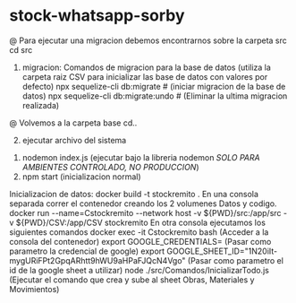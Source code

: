 # stock-whatsapp-sorby
@ Para ejecutar una migracion debemos encontrarnos sobre la carpeta src
cd src

1) migracion:
Comandos de migracion para la base de datos (utiliza la carpeta raiz CSV para inicializar las base de datos con valores por defecto)
npx sequelize-cli db:migrate                                            # (iniciar migracion de la base de datos)
npx sequelize-cli db:migrate:undo                                       # (Eliminar la ultima migracion realizada)

@ Volvemos a la carpeta base
cd..

2) ejecutar archivo del sistema
1. nodemon index.js (ejecutar bajo la libreria nodemon *SOLO PARA AMBIENTES CONTROLADO, NO PRODUCCION*)
2. npm start (inicializacion normal)



Inicializacion de datos:
docker build -t stockremito .
En una consola separada correr el contenedor creando los 2 volumenes Datos y codigo.
	docker run --name=Cstockremito --network host -v ${PWD}/src:/app/src -v ${PWD}/CSV:/app/CSV stockremito
En otra consola ejecutamos los siguientes comandos
docker exec -it Cstockremito bash      (Acceder a la consola del contenedor)
export GOOGLE_CREDENTIALS=  (Pasar como parametro la credencial de google)
export GOOGLE_SHEET_ID="1N20iIt-mygURiFPt2GpqARhtt9hWU9aHPaFJQcN4Vgo"  (Pasar como parametro el id de la google sheet a utilizar)
node ./src/Comandos/InicializarTodo.js     (Ejecutar el comando que crea y sube al sheet Obras, Materiales y Movimientos)
